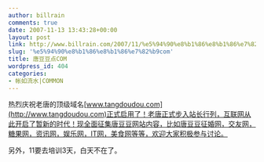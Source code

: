 ```yaml
---
author: billrain
comments: true
date: 2007-11-13 13:43:28+00:00
layout: post
link: http://www.billrain.com/2007/11/%e5%94%90%e8%b1%86%e8%b1%86%e7%82%b9com/
slug: '%e5%94%90%e8%b1%86%e8%b1%86%e7%82%b9com'
title: 唐豆豆点COM
wordpress_id: 404
categories:
- 帐如流水|COMMON
---
```


热烈庆祝老唐的顶级域名[www.tangdoudou.com](http://www.tangdoudou.com)正式启用了！老唐正式步入站长行列，互联网从此开启了暂新的时代！现全面征集唐豆豆网站内容，比如唐豆豆征婚网，交友网，糖果网，资讯网，娱乐网，IT网，美食网等等，欢迎大家积极参与讨论。

另外，11要去培训3天，白天不在了。
